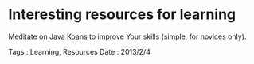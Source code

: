 # Interesting resources for learning

Meditate on [Java Koans](https://github.com/matyb/java-koans) to improve Your skills (simple,
for novices only).

Tags : Learning, Resources
Date : 2013/2/4